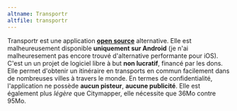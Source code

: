 ```yaml
---
altname: Transportr
altfile: transportr
---
```


Transportr est une application [**open source**](https://github.com/grote/Transportr) alternative. Elle est malheureusement disponible **uniquement sur Android** (je n'ai malheuresement pas encore trouvé d'alternative performante pour iOS). C'est un un projet de logiciel libre à but **non lucratif**, financé par les dons. Elle permet d'obtenir un itinéraire en transports en commun facilement dans de nombreuses villes à travers le monde. En termes de confidentialité, l'application ne possède **aucun pisteur**, **aucune publicité**. Elle est également plus _légère_ que Citymapper, elle nécessite que 36Mo contre 95Mo.
